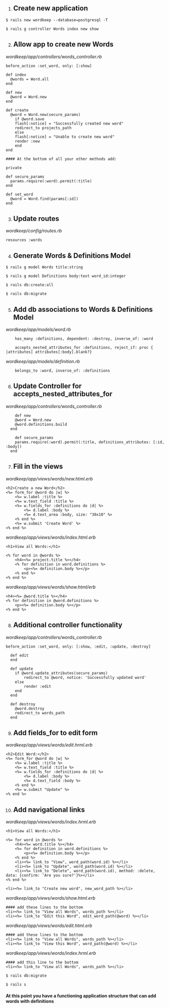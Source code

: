1. ## Create new application  

`$ rails new wordkeep --database=postgresql -T`  

`$ rails g controller Words index new show`  

2. ## Allow app to create new Words  

_wordkeep/app/controllers/words_controller.rb_  

```
before_action :set_word, only: [:show]

def index  
  @words = Word.all  
end  

def new  
  @word = Word.new  
end  

def create  
  @word = Word.new(secure_params)  
    if @word.save  
    flash[:notice] = "Successfully created new word"  
    redirect_to projects_path  
    else
    flash[:notice] = "Unable to create new word"  
    render :new  
    end  
end  

#### At the bottom of all your other methods add:  

private

def secure_params
  params.require(:word).permit(:title)
end  

def set_word  
  @word = Word.find(params[:id])
end  
```  

3. ## Update routes  

_wordkeep/config/routes.rb_  

`resources :words`  

4. ## Generate Words & Definitions Model

```
$ rails g model Words title:string  

$ rails g model Definitions body:text word_id:integer  

$ rails db:create:all  

$ rails db:migrate  
```  

5. ## Add db associations to Words & Definitions Model  

_wordkeep/app/models/word.rb_  

```
	has_many :definitions, dependent: :destroy, inverse_of: :word  

	accepts_nested_attributes_for :definitions, reject_if: proc { |attributes| attributes[:body].blank?}  
```
_wordkeep/app/models/definition.rb_  

```
	belongs_to :word, inverse_of: :definitions  

```

6. ## Update Controller for accepts_nested_attributes_for  

_wordkeep/app/controllers/words_controller.rb_  

```
	def new  
  	@word = Word.new  
  	@word.definitions.build  
  end  

	def secure_params  
  	params.require(:word).permit(:title, definitions_attributes: [:id, :body])  
  end  
```  

7. ## Fill in the views  

_wordkeep/app/views/words/new.html.erb_  

```
<h2>Create a new Word</h2>  
<%= form_for @word do |w| %>  
	<%= w.label :title %>  
	<%= w.text_field :title %>  
	<%= w.fields_for :definitions do |d| %>  
		<%= d.label :body %>  
		<%= d.text_area :body, size: "30x10" %>  
	<% end %>  
	<%= w.submit 'Create Word' %>  
<% end %>  
```  
  
_wordkeep/app/views/words/index.html.erb_  

```
<h1>View all Words:</h1>  

<% for word in @words %>  
	<h4><%= project.title %></h4>  
	<% for definition in word.definitions %>  
		<p><%= definition.body %></p>  
	<% end %>  
<% end %>  

```  

_wordkeep/app/views/words/show.html/erb_  

```
<h4><%= @word.title %></h4>  
<% for definition in @word.definitions %>  
	<p><%= definition.body %></p>  
<% end %>  
```
8. ## Additional controller functionality  

_wordkeep/app/controllers/words_controller.rb_  

```
before_action :set_word, only: [:show, :edit, :update, :destroy]  

  def edit  
  end  

  def update  
  	if @word.update_attributes(secure_params)  
  		redirect_to @word, notice: 'Successfully updated word'  
  	else  
  		render :edit  
  	end  
  end  

  def destroy  
  	@word.destroy  
  	redirect_to words_path  
  end  
```  

9. ## Add fields_for to edit form  

_wordkeep/app/views/words/edit.hrml.erb_  

```
<h2>Edit Word:</h2>  
<%= form_for @word do |w| %>  
	<%= w.label :title %>  
	<%= w.text_field :title %>  
	<%= w.fields_for :definitions do |d| %>  
		<%= d.label :body %>  
		<%= d.text_field :body %>  
	<% end %>  
	<%= w.submit "Update" %>  
<% end %>  
```   

10. ## Add navigational links  

_wordkeep/app/views/words/index.hrml.erb_  

```
<h1>View all Words:</h1>  

<%= for word in @words %>  
	<h4><%= word.title %></h4>  
	<%= for definition in word.definitions %>  
		<p><%= definition.body %></p>  
	<% end %>  
	<li><%= link_to "View", word_path(word.id) %></li>  
	<li><%= link_to "Update", word_path(word.id) %></li>  
	<li><%= link_to "Delete", word_path(word.id), method: :delete, data: {confirm: 'Are you sure?'}%></li>  
<% end %>  

<li><%= link_to "Create new word", new_word_path %></li>  

```  

_wordkeep/app/views/words/show.html.erb_  

```
#### add these lines to the bottom  
<li><%= link_to "View all Words", words_path %></li>  
<li><%= link_to "Edit this Word", edit_word_path(@word) %></li>  
```  

_wordkeep/app/views/words/edit.html.erb_  

```
#### add these lines to the bottom  
<li><%= link_to "View all Words", words_path %></li>  
<li><%= link_to "View this Word", word_path(@word) %></li>  
```  

_wordkeep/app/views/words/index.hrml.erb_  

```
#### add this line to the bottom	  
<li><%= link_to "View all Words", words_path %></li>  
```  


`$ rails db:migrate`  

`$ rails s`  


#### At this point you have a functioning application structure that can add words with definitions